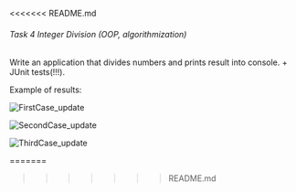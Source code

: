 <<<<<<< README.md
###### Task 4 Integer Division (OOP, algorithmization)

Write an application that divides numbers and prints result into console. + JUnit tests(!!!).

Example of results:

![FirstCase_update](https://git.foxminded.com.ua/nikita.strokach/division/uploads/d59e75a92edbfb2f002d2ede4afb3b6a/FirstCase_update.PNG)

![SecondCase_update](https://git.foxminded.com.ua/nikita.strokach/division/uploads/2ff1d03c37589dd6b79228fb6a4a6a8d/SecondCase_update.PNG)

![ThirdCase_update](https://git.foxminded.com.ua/nikita.strokach/division/uploads/eb164f3178e1ecedd64a5ed03b95fcf4/ThirdCase_update.PNG)

=======

>>>>>>> README.md

